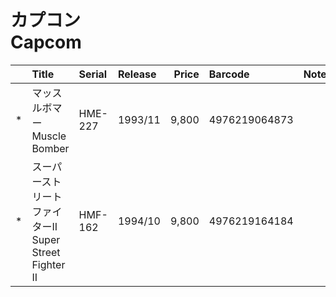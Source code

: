 # カプコン<br>Capcom

||Title|Serial|Release|Price|Barcode|Note|
|:-:|:-|:-|:-|-:|:-|:-|
|*|マッスルボマー<br>Muscle Bomber|HME-227|1993/11|9,800|4976219064873|
|*|スーパーストリートファイターII<br>Super Street Fighter II|HMF-162|1994/10|9,800|4976219164184|

